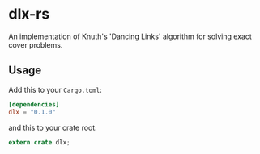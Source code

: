 # dlx-rs

An implementation of Knuth's 'Dancing Links' algorithm for solving
exact cover problems.

## Usage

Add this to your `Cargo.toml`:

```toml
[dependencies]
dlx = "0.1.0"
```

and this to your crate root:

```rust
extern crate dlx;
```
